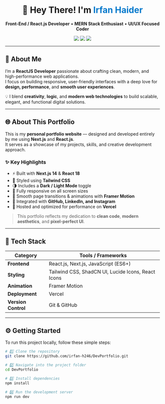 <h1 align="center">👋 Hey There! I'm <span style="color:#007acc">Irfan Haider</span></h1>

<p align="center">
  <b>Front-End / React.js Developer</b> • <b>MERN Stack Enthusiast</b> • <b>UI/UX Focused Coder</b>
</p>

<p align="center">
  <a href="https://github.com/irfan-h246"><img src="https://img.shields.io/badge/GitHub-181717?style=flat&logo=github&logoColor=white"/></a>
  <a href="https://www.linkedin.com/in/irfan-haider-1179a5361/"><img src="https://img.shields.io/badge/LinkedIn-0077B5?style=flat&logo=linkedin&logoColor=white"/></a>
  <a href="https://www.instagram.com/irfanbalti15/?utm_source=qr&igsh=MXJweDhyN3F1aHZ2ag%3D%3D#"><img src="https://img.shields.io/badge/Instagram-E4405F?style=flat&logo=instagram&logoColor=white"/></a>
</p>

---

## 💫 About Me

I’m a **ReactJS Developer** passionate about crafting clean, modern, and high-performance web applications.  
I focus on building responsive, user-friendly interfaces with a deep love for **design, performance**, and **smooth user experiences**.  

💡 I blend **creativity**, **logic**, and **modern web technologies** to build scalable, elegant, and functional digital solutions.

---

## 🌐 About This Portfolio

This is my **personal portfolio website** — designed and developed entirely by me using **Next.js** and **React.js**.  
It serves as a showcase of my projects, skills, and creative development approach.

### ✨ Key Highlights
- ⚡ Built with **Next.js 14** & **React 18**
- 🎨 Styled using **Tailwind CSS**
- 🌗 Includes a **Dark / Light Mode** toggle
- 📱 Fully responsive on all screen sizes
- 🧭 Smooth page transitions & animations with **Framer Motion**
- 🔗 Integrated with **GitHub, LinkedIn, and Instagram**
- 🚀 Hosted and optimized for performance on **Vercel**

> This portfolio reflects my dedication to **clean code**, **modern aesthetics**, and **pixel-perfect UI**.

---

## 🧰 Tech Stack

| Category | Tools / Frameworks |
|-----------|--------------------|
| **Frontend** | React.js, Next.js, JavaScript (ES6+) |
| **Styling** | Tailwind CSS, ShadCN UI, Lucide Icons, React Icons |
| **Animation** | Framer Motion |
| **Deployment** | Vercel |
| **Version Control** | Git & GitHub |

---

## ⚙️ Getting Started

To run this project locally, follow these simple steps:

```bash
# 1️⃣ Clone the repository
git clone https://github.com/irfan-h246/DevPortfolio.git

# 2️⃣ Navigate into the project folder
cd DevPortfolio

# 3️⃣ Install dependencies
npm install

# 4️⃣ Run the development server
npm run dev
